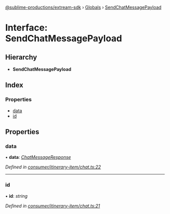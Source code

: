 [@sublime-productions/extream-sdk](../README.md) › [Globals](../globals.md) › [SendChatMessagePayload](sendchatmessagepayload.md)

# Interface: SendChatMessagePayload

## Hierarchy

* **SendChatMessagePayload**

## Index

### Properties

* [data](sendchatmessagepayload.md#data)
* [id](sendchatmessagepayload.md#id)

## Properties

###  data

• **data**: *[ChatMessageResponse](chatmessageresponse.md)*

*Defined in [consumer/itinerary-item/chat.ts:22](https://github.com/Extream-SaaS/ex-sdk/blob/991f539/src/consumer/itinerary-item/chat.ts#L22)*

___

###  id

• **id**: *string*

*Defined in [consumer/itinerary-item/chat.ts:21](https://github.com/Extream-SaaS/ex-sdk/blob/991f539/src/consumer/itinerary-item/chat.ts#L21)*
